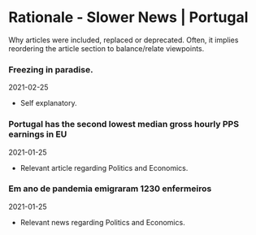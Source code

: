 # Rationale - Slower News | Portugal

Why articles were included, replaced or deprecated. Often, it implies reordering the article section to balance/relate viewpoints.


### Freezing in paradise.

2021-02-25

- Self explanatory.

### Portugal has the second lowest median gross hourly PPS earnings in EU

2021-01-25

- Relevant article regarding Politics and Economics.

### Em ano de pandemia emigraram 1230 enfermeiros

2021-01-25

- Relevant news regarding Politics and Economics.